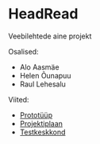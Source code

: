 # HeadRead
Veebilehtede aine projekt

Osalised:
- Alo Aasmäe
- Helen Õunapuu
- Raul Lehesalu

Viited:
- [Prototüüp](https://github.com/hounapuu/HeadRead/wiki/Protot%C3%BC%C3%BCp) 
- [Projektiplaan](https://github.com/hounapuu/HeadRead/wiki/Projektiplaan)
- [Testkeskkond](http://46.101.78.158/)
